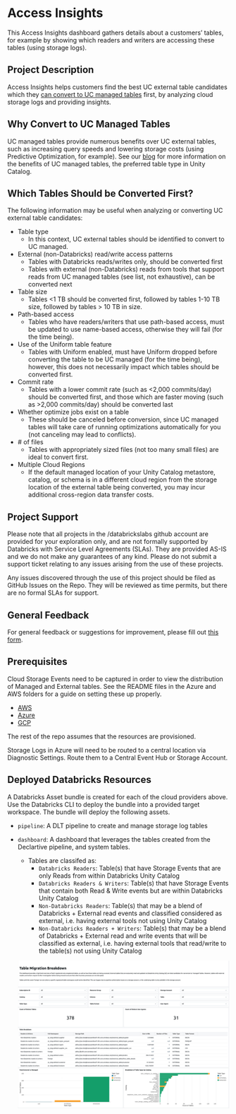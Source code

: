 # Access Insights

This Access Insights dashboard gathers details about a customers’ tables, for example by showing which readers and writers are accessing these tables (using storage logs). 

## Project Description

Access Insights helps customers find the best UC external table candidates which they [can convert to UC managed tables](https://docs.databricks.com/aws/en/tables/convert-external-managed) first, by analyzing cloud storage logs and providing insights.

## Why Convert to UC Managed Tables

UC managed tables provide numerous benefits over UC external tables, such as increasing query speeds and lowering storage costs (using Predictive Optimization, for example). See our [blog](https://www.databricks.com/blog/how-unity-catalog-managed-tables-automate-performance-scale) for more information on the benefits of UC managed tables, the preferred table type in Unity Catalog.

## Which Tables Should be Converted First?

The following information may be useful when analyzing or converting UC external table candidates:

- Table type
  - In this context, UC external tables should be identified to convert to UC managed.
- External (non-Databricks) read/write access patterns
  - Tables with Databricks reads/writes only, should be converted first
  - Tables with external (non-Databricks) reads from tools that support reads from UC managed tables (see list, not exhaustive), can be converted next
- Table size
  - Tables <1 TB should be converted first, followed by tables 1-10 TB size, followed by tables > 10 TB in size.
- Path-based access
  - Tables who have readers/writers that use path-based access, must be updated to use name-based access, otherwise they will fail (for the time being).
- Use of the Uniform table feature
  - Tables with Uniform enabled, must have Uniform dropped before converting the table to be UC managed (for the time being), however, this does not necessarily impact which tables should be converted first.
- Commit rate
  - Tables with a lower commit rate (such as <2,000 commits/day) should be converted first, and those which are faster moving (such as >2,000 commits/day) should be converted last
- Whether optimize jobs exist on a table
  - These should be canceled before conversion, since UC managed tables will take care of running optimizations automatically for you (not canceling may lead to conflicts).
- \# of files
  - Tables with appropriately sized files (not too many small files) are ideal to convert first.
- Multiple Cloud Regions
  - If the default managed location of your Unity Catalog metastore, catalog, or schema is in a different cloud region from the storage location of the external table being converted, you may incur additional cross-region data transfer costs.

## Project Support

Please note that all projects in the /databrickslabs github account are provided for your exploration only, and are not formally supported by Databricks with Service Level Agreements (SLAs).  They are provided AS-IS and we do not make any guarantees of any kind.  Please do not submit a support ticket relating to any issues arising from the use of these projects.

Any issues discovered through the use of this project should be filed as GitHub Issues on the Repo.  They will be reviewed as time permits, but there are no formal SLAs for support.

## General Feedback

For general feedback or suggestions for improvement, please fill out [this form](https://docs.google.com/forms/d/e/1FAIpQLSf2Mz_S9bzCwABsaumDMvloJc5zGRtJ2HYpMvGFI08iFSjv6g/viewform?usp=sharing&ouid=117813373515543542412). 

## Prerequisites

Cloud Storage Events need to be captured in order to view the distribution of Managed and External tables. See the README files in the Azure and AWS folders for a guide on setting these up properly.
 
- [AWS](aws/README.md)
- [Azure](azure/README.md)
- [GCP](gcp/README.md)

The rest of the repo assumes that the resources are provisioned.

Storage Logs in Azure will need to be routed to a central location via Diagnostic Settings.  Route them to a Central Event Hub or Storage Account.


## Deployed Databricks Resources

A Databricks Asset bundle is created for each of the cloud providers above. Use the Databricks CLI to deploy the bundle into a provided target workspace. The 
bundle will deploy the following assets. 

- `pipeline`: A DLT pipeline to create and manage storage log tables 
- `dashboard`: A dashboard that leverages the tables created from the Declartive pipeline, and system tables. 
  - Tables are classifed as:
    - `Databricks Readers`: Table(s) that have Storage Events that are only Reads from within Databricks Unity Catalog
    - `Databricks Readers & Writers`: Table(s) that have Storage Events that contain both Read & Write events but are within Databricks Unity Catalog
    - `Non-Databricks Readers`: Table(s) that may be a blend of Databricks + External read events and classified considered as external, i.e. having external tools not using Unity Catalog
    - `Non-Databricks Readers + Writers`: Table(s) that may be a blend of Databricks + External read and write events that will be classified as external, i.e. having external tools that read/write to the table(s) not using Unity Catalog

  ![Access Insights Dashboard](/imgs/dashboard_sample.png)